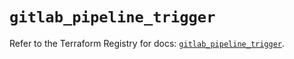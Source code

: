 # `gitlab_pipeline_trigger`

Refer to the Terraform Registry for docs: [`gitlab_pipeline_trigger`](https://registry.terraform.io/providers/gitlabhq/gitlab/17.7.1/docs/resources/pipeline_trigger).

